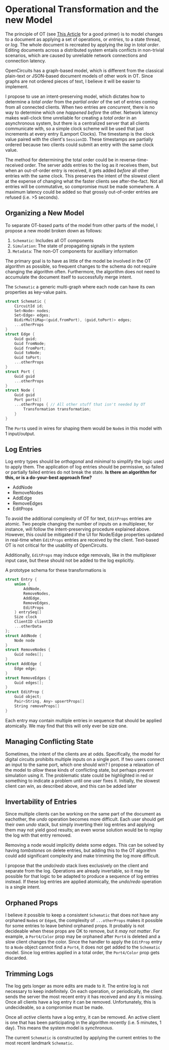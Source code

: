 # Operational Transformation and the new Model
The principle of OT (see [This Article](https://medium.com/coinmonks/operational-transformations-as-an-algorithm-for-automatic-conflict-resolution-3bf8920ea447) for a good primer) is to model changes to a document as applying a set of operations, or *entries*, to a state thread, or *log*.  The whole document is recreated by applying the *log* in *total order*.  Editing documents across a distributed system entails conflicts in non-trivial scenarios, which are caused by unreliable network connections and connection latency.

OpenCircuits has a graph-based model, which is different from the classical plain-text or JSON-based document models of other work in OT.  Since graphs are not ordered pieces of text, I believe it will be easier to implement.

I propose to use an intent-preserving model, which dictates how to determine a *total order* from the *partial order* of the set of entries coming from all connected clients.  When two entries are *concurrent*, there is no way to determine which one *happened before* the other.  Network latency makes wall-clock time unreliable for creating a *total order* in an asynchronous system, but there is a centralized server that all clients communicate with, so a simple clock scheme will be used that just increments at every entry (Lamport Clocks).  The timestamp is the clock value paired with the client's `SessionID`.  These timestamps are partially ordered because two clients could submit an entry with the same clock value.

The method for determining the total order could be in reverse-time-received order.  The server adds entries to the log as it receives them, but when an out-of-order entry is received, it gets added _before_ all other entries with the same clock.  This preserves the intent of the slowest client at the expense of changing what the faster clients see after-the-fact.  Not all entries will be commutative, so compromise must be made somewhere.  A maximum latency could be added so that grossly out-of-order entries are refused (i.e. >5 seconds).

## Organizing a New Model
To separate OT-based parts of the model from other parts of the model, I propose a new model broken down as follows:
1. `Schematic`: Includes all OT components
1. `Simulation`: The state of propagating signals in the system
1. `Metadata`: The non-OT components for auxilliary information

The primary goal is to have as little of the model be involved in the OT algorithm as possible, so frequent changes to the schema do not require changing the algorithm often.  Furthermore, the algorithm does not need to accumulate the document itself to successfully merge intent.

The `Schematic` a generic multi-graph where each node can have its own properties as key-value pairs.
```C
struct Schematic {
	CircuitId id;
	Set<Node> nodes;
	Set<Edge> edges;
	BidirMultiMap<(guid,fromPort), (guid,toPort)> edges;
	...otherProps
}
struct Edge {
	Guid guid;
	Guid fromNode;
	Guid fromPort;
	Guid toNode;
	Guid toPort;
	...otherProps
}
struct Port {
	Guid guid
	...otherProps
}
struct Node {
	Guid guid
	Port ports[]
	...otherProps { // All other stuff that isn't needed by OT
		Transformation transformation;
	}
}
```
The `Port`s used in wires for shaping them would be `Node`s in this model with 1 input/output.

## Log Entries
Log entry types should be *orthagonal* and *minimal* to simplify the logic used to apply them.  The application of log entries should be permissive, so failed or partially failed entries do not break the state.  **Is there an algorithm for this, or is a do-your-best approach fine?**

- AddNode
- RemoveNodes
- AddEdge
- RemoveEdges
- EditProps

To avoid the additional complexity of OT for text, `EditProps` entries are atomic.  Two people changing the number of inputs on a multiplexer, for instance, will follow the intent-preserving procedure explained above.  However, this could be mitigated if the UI for Node/Edge properties updated in real-time when `EditProps` entries are received by the client.  Text-based OT is not critical for the usability of OpenCircuits.

Additionally, `EditProps` may induce edge removals, like in the multiplexer input case, but these should not be added to the log explicitly.

A prototype schema for these transformations is
```C
struct Entry {
	union {
		AddNode,
		RemoveNodes,
		AddEdge,
		RemoveEdges,
		EditProps
	} entrySeq[]
	Size clock
	ClientID clientID
	...otherData
};
struct AddNode {
	Node node
}
struct RemoveNodes {
	Guid nodes[];
}
struct AddEdge {
	Edge edge;
}
struct RemoveEdges {
	Guid edges[];
}
struct EditProp {
	Guid object;
	Pair<String, Any> upsertProps[]
	String removeProps[]
}
```

Each entry may contain multiple entries in sequence that should be applied atomically.  We may find that this will only ever be size one.

## Managing Conflicting State
Sometimes, the intent of the clients are at odds.  Specifically, the model for digital circuits prohibits multiple inputs on a single port.  If two users connect an input to the same port, which one should win?  I propose a relaxation of the model to _allow_ these kinds of conflicting state, but perhaps prevent simulation using it.  The problematic state could be highlighted in red or something to indicate a problem until one user fixes it.  Initially, the slowest client can win, as described above, and this can be added later

## Invertability of Entries
Since multiple clients can be working on the same part of the document as eachother, the *undo* operation becomes more difficult.  Each user should get their own *undo* stack, but simply inverting their log entries and applying them may not yield good results; an even worse solution would be to replay the log with that entry removed.

Removing a node would implicitly delete some edges.  This can be solved by having *tombstones* on delete entries, but adding this to the OT algorithm could add significant complexity and make trimming the log more difficult.

I propose that the *undo*/*redo* stack lives exclusively on the client and separate from the log.  Operations are already invertable, so it may be possible for that logic to be adapted to produce a sequence of log entries instead.  If these log entries are applied atomically, the *undo*/*redo* operation is a single intent.

## Orphaned Props
I believe it possible to keep a consistent `Schematic` that does not have any orphaned `Node`s or `Edge`s, the complexity of `...otherProps` makes it possible for some entries to leave behind orphaned props.  It probably is not decideable when these props are OK to remove, but it *may not matter*.  For example, a `Port4/Color` prop may be orphaned after `Port4` is deleted and a slow client changes the color.  Since the handler to apply the `EditProp` entry to a `Node` object cannot find a `Port4`, it does not get added to the `Schematic` model.  Since log entries applied in a total order, the `Port4/Color` prop gets discarded.

## Trimming Logs
The log gets longer as more edits are made to it.  The entire log is not necessary to keep indefinitely.  On each operation, or periodically, the client sends the server the most recent entry it has received and any it is missing.  Once all clients have a log entry it can be removed.  Unfortunately, this is undecideable, so a compromise must be made.

Once all _active_ clients have a log entry, it can be removed.  An active client is one that has been participating in the algorithm recently (i.e. 5 minutes, 1 day).  This means the system model is _synchronous_.

The current `Schematic` is constructed by applying the current entries to the most recent landmark `Schematic`.  
